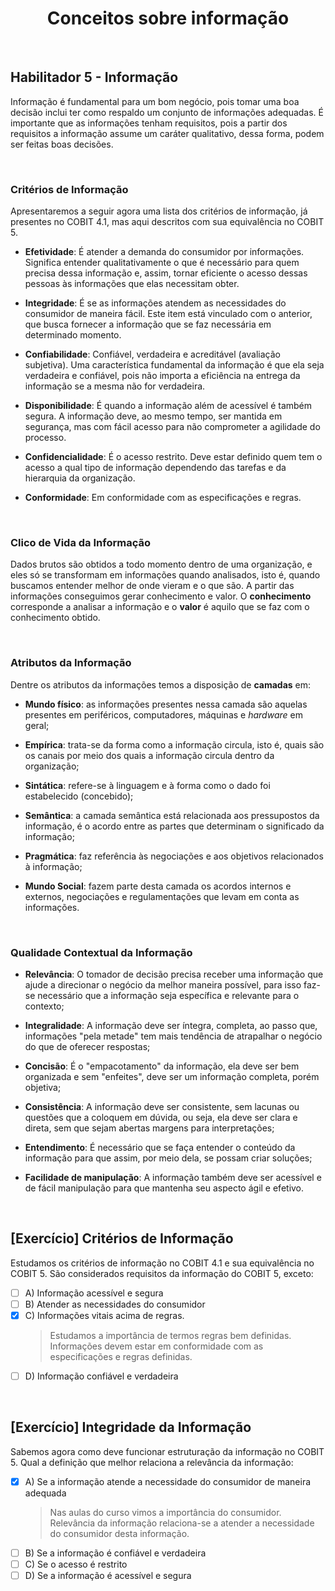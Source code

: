 <div align="center">

  # Conceitos sobre informação

</div>

<br>

## Habilitador 5 - Informação

Informação é fundamental para um bom negócio, pois tomar uma boa decisão inclui ter como respaldo um conjunto de informações adequadas. É importante que as informações tenham requisitos, pois a partir dos requisitos a informação assume um caráter qualitativo, dessa forma, podem ser feitas boas decisões.

<br>

### Critérios de Informação

Apresentaremos a seguir agora uma lista dos critérios de informação, já presentes no COBIT 4.1, mas aqui descritos com sua equivalência no COBIT 5.
 
- **Efetividade**:  É atender a demanda do consumidor por informações. Significa entender qualitativamente o que é necessário para quem precisa dessa informação e, assim, tornar eficiente o acesso dessas pessoas às informações que elas necessitam obter.

- **Integridade**: É se as informações atendem as necessidades do consumidor de maneira fácil. Este item está vinculado com o anterior, que busca fornecer a informação que se faz necessária em determinado momento.

- **Confiabilidade**: Confiável, verdadeira e acreditável (avaliação subjetiva). Uma característica fundamental da informação é que ela seja verdadeira e confiável, pois não importa a eficiência na entrega da informação se a mesma não for verdadeira.

- **Disponibilidade**: É quando a informação além de acessível é também segura. A informação deve, ao mesmo tempo, ser mantida em segurança, mas com fácil acesso para não comprometer a agilidade do processo.

- **Confidencialidade**: É o acesso restrito. Deve estar definido quem tem o acesso a qual tipo de informação dependendo das tarefas e da hierarquia da organização.

- **Conformidade**: Em conformidade com as especificações e regras.

<br>

### Clico de Vida da Informação

Dados brutos são obtidos a todo momento dentro de uma organização, e eles só se transformam em informações quando analisados, isto é, quando buscamos entender melhor de onde vieram e o que são. A partir das informações conseguimos gerar conhecimento e valor. O **conhecimento** corresponde a analisar a informação e o **valor** é aquilo que se faz com o conhecimento obtido.

<br>

### Atributos da Informação

 Dentre os atributos da informações temos a disposição de **camadas** em:

 - **Mundo físico**: as informações presentes nessa camada são aquelas presentes em periféricos, computadores, máquinas e *hardware* em geral;

 - **Empírica**: trata-se da forma como a informação circula, isto é, quais são os canais por meio dos quais a informação circula dentro da organização;

 - **Sintática**: refere-se à linguagem e à forma como o dado foi estabelecido (concebido);

 - **Semântica**: a camada semântica está relacionada aos pressupostos da informação, é o acordo entre as partes que determinam o significado da informação;

 - **Pragmática**: faz referência às negociações e aos objetivos relacionados à informação;

 - **Mundo Social**: fazem parte desta camada os acordos internos e externos, negociações e regulamentações que levam em conta as informações.

<br>

### Qualidade Contextual da Informação

 - **Relevância**: O tomador de decisão precisa receber uma informação que ajude a direcionar o negócio da melhor maneira possível, para isso faz-se necessário que a informação seja específica e relevante para o contexto;

 - **Integralidade**: A informação deve ser íntegra, completa, ao passo que, informações "pela metade" tem mais tendência de atrapalhar o negócio do que de oferecer respostas;

 - **Concisão**: É o "empacotamento" da informação, ela deve ser bem organizada e sem "enfeites", deve ser um informação completa, porém objetiva;

 - **Consistência**: A informação deve ser consistente, sem lacunas ou questões que a coloquem em dúvida, ou seja, ela deve ser clara e direta, sem que sejam abertas margens para interpretações;

 - **Entendimento**: É necessário que se faça entender o conteúdo da informação para que assim, por meio dela, se possam criar soluções;

 - **Facilidade de manipulação**: A informação também deve ser acessível e de fácil manipulação para que mantenha seu aspecto ágil e efetivo.

<br>

## [Exercício] Critérios de Informação

Estudamos os critérios de informação no COBIT 4.1 e sua equivalência no COBIT 5. São considerados requisitos da informação do COBIT 5, exceto:

- [ ] A) Informação acessível e segura
- [ ] B) Atender as necessidades do consumidor
- [x] C) Informações vitais acima de regras.
  > Estudamos a importância de termos regras bem definidas. Informações devem estar em conformidade com as especificações e regras definidas.
- [ ] D) Informação confiável e verdadeira

<br>

## [Exercício] Integridade da Informação

Sabemos agora como deve funcionar estruturação da informação no COBIT 5. Qual a definição que melhor relaciona a relevância da informação:

- [x] A) Se a informação atende a necessidade do consumidor de maneira adequada
  > Nas aulas do curso vimos a importância do consumidor. Relevância da informação relaciona-se a atender a necessidade do consumidor desta informação.
- [ ] B) Se a informação é confiável e verdadeira
- [ ] C) Se o acesso é restrito
- [ ] D) Se a informação é acessível e segura